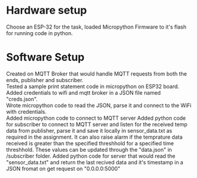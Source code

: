 # Hardware setup
Choose an ESP-32 for the task, loaded Micropython Firmware to it's flash for running code in python.  
# Software Setup
Created on MQTT Broker that would handle MQTT requests from both the ends, publisher and subscriber.  
Tested a sample print statement code in micropython on ESP32 board.  
Added credentials to wifi and mqtt broker in a JSON file named "creds.json".  
Wrote micropython code to read the JSON, parse it and connect to the WiFi with credentials.  
Added micropython code to connect to MQTT server
Added python code for subscriber to connect to MQTT server and listen for the received temp data from publisher, parse it and save it locally in sensor_data.txt as required in the assignment. It can also raise alarm if the temprature data received is greater than the specified threshhold for a specified time threshhold. These values can be updated through the "data.json" in /subscriber folder. 
Added python code for server that would read the "sensor_data.txt" and return the last recived data and it's timestamp in a JSON fromat on get request on "0.0.0.0:5000"